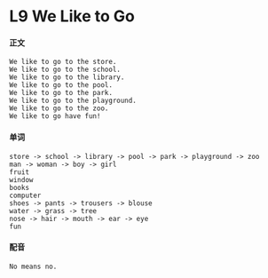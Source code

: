 # L9 We Like to Go

#### 正文

    We like to go to the store.
    We like to go to the school.
    We like to go to the library.
    We like to go to the pool.
    We like to go to the park.
    We like to go to the playground.
    We like to go to the zoo.
    We like to go have fun!

#### 单词

    store -> school -> library -> pool -> park -> playground -> zoo
    man -> woman -> boy -> girl
    fruit
    window
    books
    computer
    shoes -> pants -> trousers -> blouse
    water -> grass -> tree
    nose -> hair -> mouth -> ear -> eye
    fun

#### 配音

    No means no.